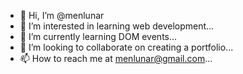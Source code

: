 - 👋 Hi, I’m @menlunar
- 👀 I’m interested in learning web development...
- 🌱 I’m currently learning DOM events...
- 💞️ I’m looking to collaborate on creating a portfolio...
- 📫 How to reach me at menlunar@gmail.com...

<!---
menlunar/menlunar is a ✨ special ✨ repository because its `README.md` (this file) appears on your GitHub profile.
You can click the Preview link to take a look at your changes.
--->
